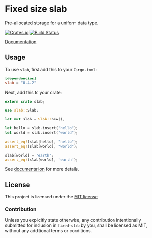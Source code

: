 # Fixed size slab

Pre-allocated storage for a uniform data type.

[![Crates.io](https://img.shields.io/crates/v/slab.svg?maxAge=2592000)](https://crates.io/crates/slab)
[![Build Status](https://travis-ci.org/StoneDot/fixed-slab.svg?branch=master)](https://travis-ci.org/StoneDot/fixed-slab)

[Documentation](https://docs.rs/slab/0.4.2/slab/)

## Usage

To use `slab`, first add this to your `Cargo.toml`:

```toml
[dependencies]
slab = "0.4.2"
```

Next, add this to your crate:

```rust
extern crate slab;

use slab::Slab;

let mut slab = Slab::new();

let hello = slab.insert("hello");
let world = slab.insert("world");

assert_eq!(slab[hello], "hello");
assert_eq!(slab[world], "world");

slab[world] = "earth";
assert_eq!(slab[world], "earth");
```

See [documentation](https://docs.rs/slab) for more details.

## License

This project is licensed under the [MIT license](LICENSE).

### Contribution

Unless you explicitly state otherwise, any contribution intentionally submitted
for inclusion in `fixed-slab` by you, shall be licensed as MIT, without any additional
terms or conditions.
